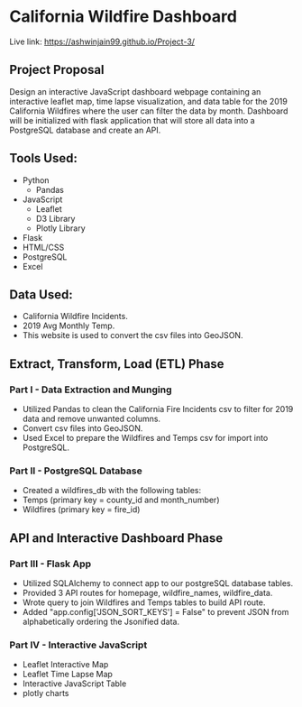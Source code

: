 # California Wildfire Dashboard

Live link: https://ashwinjain99.github.io/Project-3/

## Project Proposal
Design an interactive JavaScript dashboard webpage containing an interactive leaflet map, time lapse visualization, and data table for the 2019 California Wildfires where the user can filter the data by month. Dashboard will be initialized with flask application that will store all data into a PostgreSQL database and create an API.

## Tools Used:
- Python
  - Pandas
- JavaScript
  - Leaflet
  - D3 Library
  - Plotly Library
- Flask
- HTML/CSS
- PostgreSQL
- Excel


## Data Used:
-  California Wildfire Incidents.
- 2019 Avg Monthly Temp.
- This website is used to convert the csv files into GeoJSON.

## Extract, Transform, Load (ETL) Phase

### Part I - Data Extraction and Munging
- Utilized Pandas to clean the California Fire Incidents csv to filter for 2019 data and remove unwanted columns.
- Convert csv files into GeoJSON.
- Used Excel to prepare the Wildfires and Temps csv for import into PostgreSQL.

### Part II - PostgreSQL Database
- Created a wildfires_db with the following tables:
- Temps (primary key = county_id and month_number)
- Wildfires (primary key = fire_id)

## API and Interactive Dashboard Phase

### Part III - Flask App
- Utilized SQLAlchemy to connect app to our postgreSQL database tables.
- Provided 3 API routes for homepage, wildfire_names, wildfire_data.
- Wrote query to join Wildfires and Temps tables to build API route.
- Added "app.config['JSON_SORT_KEYS'] = False" to prevent JSON from alphabetically ordering the Jsonified data.

### Part IV - Interactive JavaScript
- Leaflet Interactive Map
- Leaflet Time Lapse Map
- Interactive JavaScript Table
- plotly charts
